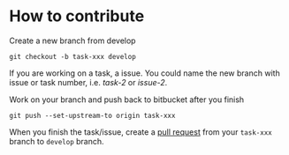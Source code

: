 How to contribute
================

Create a new branch from develop

    git checkout -b task-xxx develop

If you are working on a task, a issue. You could name the new branch with issue or task number, i.e. _task-2_ or _issue-2_.

Work on your branch and push back to bitbucket after you finish

    git push --set-upstream-to origin task-xxx

When you finish the task/issue, create a [pull request](https://bitbucket.org/realsunlab/bigdata-bootcamp/pull-requests) from your `task-xxx` branch to `develop` branch.


